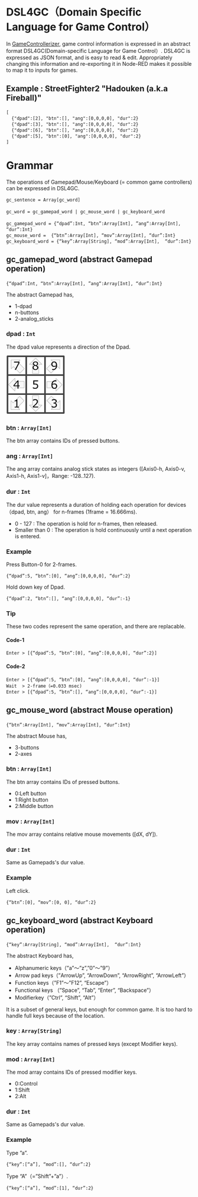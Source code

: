 # DSL4GC（Domain Specific Language for Game Control）

In [GameControllerizer](../README.md), game control information is expressed in an abstract format DSL4GC(Domain-specific Language for Game Control）. DSL4GC is expressed as JSON format, and is easy to read & edit.
Appropriately changing this information and re-exporting it in Node-RED makes it possible to 
map it to inputs for games. 

## Example : StreetFighter2 "Hadouken (a.k.a Fireball)"
```
[
  {"dpad":[2], "btn":[], "ang":[0,0,0,0], "dur":2}
  {"dpad":[3], "btn":[], "ang":[0,0,0,0], "dur":2}  
  {"dpad":[6], "btn":[], "ang":[0,0,0,0], "dur":2}
  {"dpad":[5], "btn":[0], "ang":[0,0,0,0], "dur":2}
]
```

# Grammar

The operations of Gamepad/Mouse/Keyboard (= common game controllers) can be expressed in DSL4GC.

```
gc_sentence = Array[gc_word]

gc_word = gc_gamepad_word | gc_mouse_word | gc_keyboard_word

gc_gamepad_word = {“dpad”:Int, “btn”:Array[Int], ”ang“:Array[Int], “dur”:Int}
gc_mouse_word =  {“btn”:Array[Int], “mov”:Array[Int], “dur”:Int}
gc_keyboard_word = {“key”:Array[String], “mod”:Array[Int],  “dur”:Int}
```

## gc_gamepad_word (abstract Gamepad operation)
`{“dpad”:Int, “btn”:Array[Int], ”ang“:Array[Int], “dur”:Int}`

The abstract Gamepad has,

- 1-dpad
- n-buttons
- 2-analog_sticks

### dpad : `Int`
<!-- 1～9の数値でゲームパッドの方向キー（十字キー）入力を表現します．方向と番号の対応は以下． -->
The dpad value represents a direction of the Dpad.

<img src="./img/dpad.png" width="160px">

### btn : `Array[Int]`
The btn array contains IDs of pressed buttons.

### ang : `Array[Int]`
<!-- アナログスティックの倒しこみ状態を表現しています．インデックス順に [Axis0-h, Axis0-v, Axis1-h, Axis1-v]，値域は-128～127としています． -->
The ang array contains analog stick states as integers 
([Axis0-h, Axis0-v, Axis1-h, Axis1-v]，Range: -128..127).

### dur : `Int`
The dur value represents a duration of holding each operation for devices （dpad, btn, ang） for n-frames (1frame = 16.666ms).
<!-- 上記制御を適用する期間で，単位はframeとしました（1frame = 16.666msに相当）．値が表現する動作は以下です． -->

- 0 - 127 :  The operation is hold for n-frames, then released.
- Smaller than 0  : The operation is hold continuously until a next operation is entered.

### Example
Press Button-0 for 2-frames.
```
{“dpad”:5, “btn”:[0], “ang”:[0,0,0,0], “dur”:2}
```

Hold down key of Dpad.
```
{“dpad”:2, “btn”:[], “ang”:[0,0,0,0], “dur”:-1}
```

### Tip
These two codes represent the same operation, and there are replacable.

#### Code-1
```
Enter > [{“dpad”:5, “btn”:[0], “ang”:[0,0,0,0], “dur”:2}]
```

#### Code-2
```
Enter > [{“dpad”:5, “btn”:[0], “ang”:[0,0,0,0], “dur”:-1}]
Wait  > 2-frame（=0.033 msec)
Enter > [{“dpad”:5, “btn”:[], “ang”:[0,0,0,0], “dur”:-1}]
```
 
## gc_mouse_word (abstract Mouse operation)
<!-- 下記要素をもつマウスとして抽象化しました． -->
`{“btn”:Array[Int], “mov”:Array[Int], “dur”:Int}`

The abstract Mouse has,

- 3-buttons
- 2-axes

### btn : `Array[Int]`
The btn array contains IDs of pressed buttons.
- 0:Left button
- 1:Right button
- 2:Middle button

### mov : `Array[Int]`
<!-- マウスの相対移動量を指し示します．インデックス順に．画面に対して左下を原点とします． -->
The mov array contains relative mouse movements ([dX, dY]).

### dur : `Int`
Same as Gamepads's dur value.
<!-- Gamepadの場合に同じです． -->

### Example
Left click.
```
{“btn”:[0], “mov”:[0, 0], “dur”:2}
```

## gc_keyboard_word (abstract Keyboard operation)
`{“key”:Array[String], “mod”:Array[Int],  “dur”:Int}`

The abstract Keyboard has,
- Alphanumeric keys（”a”～”z”,”0”～”9”）
- Arrow pad keys（”ArrowUp”, “ArrowDown”, “ArrowRight”, “ArrowLeft”）
- Function keys（”F1”～”F12”, “Escape”）
- Functional keys （”Space”, “Tab”, “Enter”, “Backspace”）
- Modifierkey（”Ctrl”, “Shift”, “Alt”）

It is a subset of general keys, but enough for common game.
It is too hard to handle full keys because of the location. 

### key : `Array[String]`
<!-- Modifierkeyを除くキーの押し込み状態を文字列配列で表現します．同時に押されているキーがある場合，それぞれのキーに対応する文字列をすべて配列に格納するものとします（順不同． -->
The key array contains names of pressed keys (except Modifier keys).

### mod : `Array[Int]`
<!-- Modifierkeyの押し込み状態を表現します．Ctrl：０，Shift：1，Alt：2． -->
The mod array contains IDs of pressed modifier keys.
- 0:Control
- 1:Shift
- 2:Alt

### dur : `Int`
Same as Gamepads's dur value.
<!-- Gamepadの場合に同じです． -->

<!-- 現実のkeyboardには上記以外にも多数のキーが存在します．しかしこれらを含めて統一的に扱う標準仕様は存在しておらず，OS，ロケーション，機器，入力を受け取るアプリケーション（例：ウェブブラウザ）によりまちまちです．  
そのため，現状の GameControllerizer では抽象化の範囲を一般的にゲームコントロールに使われるであろうキーのみに限定しています．なお，DSL4GC自体は押し込まれたキーを文字列で表現する形式をとっているため，これ以外のキーを判定に加えた場合にも言語仕様そのものを変更する必要はありません． -->

### Example

Type ”a”.
```
{“key”:[“a”], “mod”:[], “dur”:2}
```

Type “A”（=”Shift”+”a”）.
```
{“key”:[“a”], “mod”:[1], “dur”:2}
```
